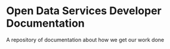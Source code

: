 Open Data Services Developer Documentation
==========================================

A repository of documentation about how we get our work done
